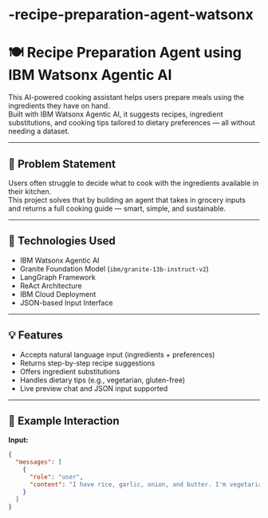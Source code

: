 # -recipe-preparation-agent-watsonx
# 🍽️ Recipe Preparation Agent using IBM Watsonx Agentic AI

This AI-powered cooking assistant helps users prepare meals using the ingredients they have on hand.  
Built with IBM Watsonx Agentic AI, it suggests recipes, ingredient substitutions, and cooking tips tailored to dietary preferences — all without needing a dataset.

---

## 🎯 Problem Statement

Users often struggle to decide what to cook with the ingredients available in their kitchen.  
This project solves that by building an agent that takes in grocery inputs and returns a full cooking guide — smart, simple, and sustainable.

---

## 🚀 Technologies Used

- IBM Watsonx Agentic AI  
- Granite Foundation Model (`ibm/granite-13b-instruct-v2`)  
- LangGraph Framework  
- ReAct Architecture  
- IBM Cloud Deployment  
- JSON-based Input Interface  

---

## 💡 Features

- Accepts natural language input (ingredients + preferences)  
- Returns step-by-step recipe suggestions  
- Offers ingredient substitutions  
- Handles dietary tips (e.g., vegetarian, gluten-free)  
- Live preview chat and JSON input supported

---

## 🧪 Example Interaction

**Input:**
```json
{
  "messages": [
    {
      "role": "user",
      "content": "I have rice, garlic, onion, and butter. I'm vegetarian. Suggest a recipe."
    }
  ]
}
